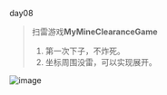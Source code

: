 day08

> 扫雷游戏**MyMineClearanceGame**
>
> 1. 第一次下子，不炸死。 
> 2. 坐标周围没雷，可以实现展开。 
>
![image](https://wx2.sinaimg.cn/mw690/006wR0dcly1fwjain95mug308w06ogr9.gif)